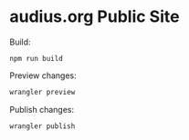 # audius.org Public Site

Build:

```
npm run build
```

Preview changes:

```bash
wrangler preview
```

Publish changes:

```bash
wrangler publish
```
